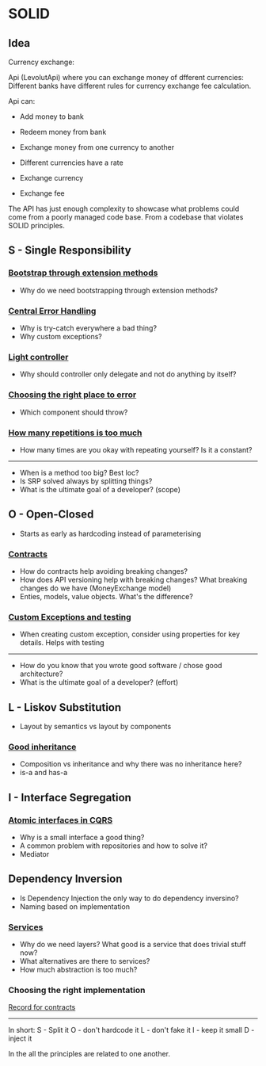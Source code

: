 # SOLID

## Idea

Currency exchange:

Api (LevolutApi) where you can exchange money of dfferent currencies:
Different banks have different rules for currency exchange fee calculation.

Api can:

- Add money to bank
- Redeem money from bank
- Exchange money from one currency to another

- Different currencies have a rate
- Exchange currency
- Exchange fee

The API has just enough complexity to showcase what problems could come from a poorly managed code base.
From a codebase that violates SOLID principles.

## S - Single Responsibility

### [Bootstrap through extension methods](./Levolut.Api.V2/Program.cs)

- Why do we need bootstrapping through extension methods?

### [Central Error Handling](./Levolut.Api.V2/Bootstrap/ErrorHandling.cs)

- Why is try-catch everywhere a bad thing?
- Why custom exceptions?

### [Light controller](./Levolut.Api.V2/Controllers/TransferController.cs)

- Why should controller only delegate and not do anything by itself?

### [Choosing the right place to error](./Levolut.Api.V2/Services/Balance/BalanceService.cs)

- Which component should throw?

### [How many repetitions is too much](./Levolut.Api.V2/Services/Balance/BalanceService.cs)

- How many times are you okay with repeating yourself? Is it a constant?

---

- When is a method too big? Best loc?
- Is SRP solved always by splitting things?
- What is the ultimate goal of a developer? (scope)

## O - Open-Closed

- Starts as early as hardcoding instead of parameterising

### [Contracts](./Levolut.Api.V2/Contracts/Requests/AddBankFeeRuleRequest.cs)

- How do contracts help avoiding breaking changes?
- How does API versioning help with breaking changes? What breaking changes do we have (MoneyExchange model)
- Enties, models, value objects. What's the difference?

### [Custom Exceptions and testing](./Levolut.Api.V2/Exceptions/EntityNotFoundException.cs)

- When creating custom exception, consider using properties for key details. Helps with testing

___

- How do you know that you wrote good software / chose good architecture?
- What is the ultimate goal of a developer? (effort)

## L - Liskov Substitution

- Layout by semantics vs layout by components

### [Good inheritance](./Levolut.Api.V2/Services/Balance/BalanceService.cs)

- Composition vs inheritance and why there was no inheritance here?
- is-a and has-a

## I - Interface Segregation

### [Atomic interfaces in CQRS](./Levolut.Api.V2/Database/Query/Handlers/IQueryHandler.cs)

- Why is a small interface a good thing?
- A common problem with repositories and how to solve it?
- Mediator

## Dependency Inversion

- Is Dependency Injection the only way to do dependency inversino?
- Naming based on implementation

### [Services](./Levolut.Api.V2/Services/Balance/BalanceService.cs)

- Why do we need layers? What good is a service that does trivial stuff now?
- What alternatives are there to services?
- How much abstraction is too much?

### Choosing the right implementation

[Record for contracts]()

---

In short:
S - Split it
O - don't hardcode it
L - don't fake it
I - keep it small
D - inject it

In the all the principles are related to one another.




